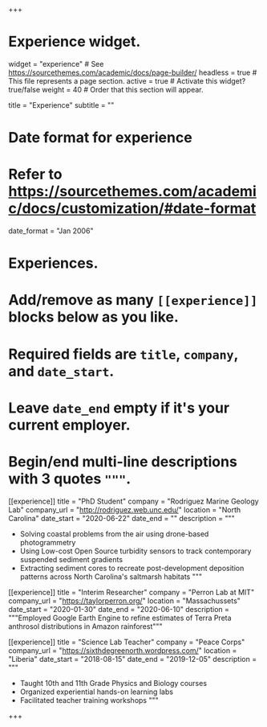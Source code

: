 +++
# Experience widget.
widget = "experience"  # See https://sourcethemes.com/academic/docs/page-builder/
headless = true  # This file represents a page section.
active = true  # Activate this widget? true/false
weight = 40  # Order that this section will appear.

title = "Experience"
subtitle = ""

# Date format for experience
#   Refer to https://sourcethemes.com/academic/docs/customization/#date-format
date_format = "Jan 2006"

# Experiences.
#   Add/remove as many `[[experience]]` blocks below as you like.
#   Required fields are `title`, `company`, and `date_start`.
#   Leave `date_end` empty if it's your current employer.
#   Begin/end multi-line descriptions with 3 quotes `"""`.

[[experience]]
  title = "PhD Student"
  company = "Rodriguez Marine Geology Lab"
  company_url = "http://rodriguez.web.unc.edu/"
  location = "North Carolina"
  date_start = "2020-06-22"
  date_end = ""
  description = """
  * Solving coastal problems from the air using drone-based photogrammetry
  * Using Low-cost Open Source turbidity sensors to track contemporary suspended sediment gradients 
  * Extracting sediment cores to recreate post-development deposition patterns across North Carolina's saltmarsh habitats
  """
  
[[experience]]
  title = "Interim Researcher"
  company = "Perron Lab at MIT"
  company_url = "https://taylorperron.org/"
  location = "Massachussets"
  date_start = "2020-01-30"
  date_end = "2020-06-10"
  description = """Employed Google Earth Engine to refine estimates of Terra Preta anthrosol distributions in Amazon rainforest"""
  
[[experience]]
  title = "Science Lab Teacher"
  company = "Peace Corps"
  company_url = "https://sixthdegreenorth.wordpress.com/"
  location = "Liberia"
  date_start = "2018-08-15"
  date_end = "2019-12-05"
  description = """
  * Taught 10th and 11th Grade Physics and Biology courses
  * Organized experiential hands-on learning labs
  * Facilitated teacher training workshops 
  """

+++
